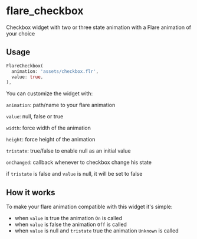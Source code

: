 # flare_checkbox

Checkbox widget with two or three state animation with a Flare animation of your choice 

## Usage

```dart
FlareCheckbox(
  animation: 'assets/checkbox.flr',
  value: true,
),
```

You can customize the widget with: 

`animation`: path/name to your flare animation

`value`: null, false or true

`width`: force width of the animation

`height`: force height of the animation

`tristate`: true/false to enable null as an initial value

`onChanged`: callback whenever to checkbox change his state

if `tristate` is false and `value` is null, it will be set to false

## How it works

To make your flare animation compatible with this widget it's simple:
 
 - when `value` is true the animation `On` is called
 - when `value` is false the animation `Off` is called
 - when `value` is null and `tristate` true the animation `Unknown` is called